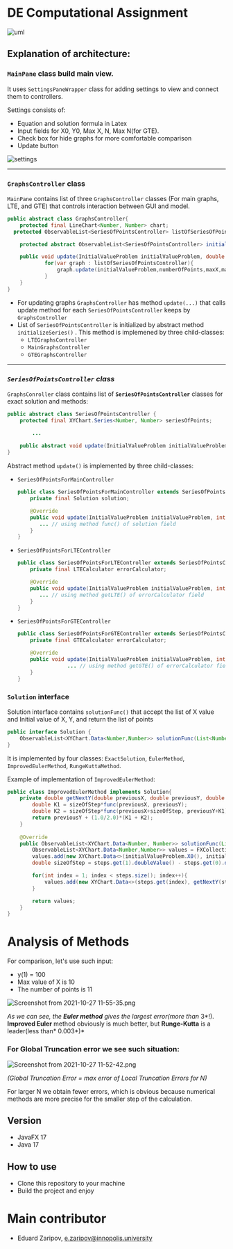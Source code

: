 # DE Computational Assignment


![uml](https://github.com/EdikGoose/Differential-Equation-Project/blob/main/pictures/UML.png)
## Explanation of architecture:

### `MainPane` class build main view.

It uses `SettingsPaneWrapper` class for adding settings to view and connect them to controllers.

Settings consists of:

- Equation and solution formula in Latex
- Input fields for X0, Y0, Max X, N, Max N(for GTE).
- Check box for hide graphs for more comfortable comparison
- Update button

![settings](https://github.com/EdikGoose/Differential-Equation-Project/blob/main/pictures/Settings.png)

---

### `GraphsController` class

`MainPane` contains list of three `GraphsController` classes (For main graphs, LTE, and GTE) that controls interaction between GUI and model.

```java
public abstract class GraphsController{
	protected final LineChart<Number, Number> chart;
  protected ObservableList<SeriesOfPointsController> listOfSeriesOfPointsController;

	protected abstract ObservableList<SeriesOfPointsController> initializeSeries();

	public void update(InitialValueProblem initialValueProblem, double maxX, int numberOfPoints, int maxN){
	        for(var graph : listOfSeriesOfPointsController){
	            graph.update(initialValueProblem,numberOfPoints,maxX,maxN);
	        }
	}
}
```

- For updating graphs `GraphsController` has method `update(...)` that calls update method for each `SeriesOfPointsController` keeps by `GraphsController`
- List of `SeriesOfPointsController` is initialized by abstract method `initializeSeries()` . This method is implemened by three child-classes:
    - `LTEGraphsController`
    - `MainGraphsController`
    - `GTEGraphsController`

---

### ***`SeriesOfPointsController` class***

`GraphsConroller` class contains list of **`SeriesOfPointsController`** classes for exact solution and methods:

```java
public abstract class SeriesOfPointsController {
    protected final XYChart.Series<Number, Number> seriesOfPoints;

		...
    
    public abstract void update(InitialValueProblem initialValueProblem, int numberOfPoints, double maxX, int maxN);
}
```

Abstract method `update()` is implemented by three child-classes:

- `SeriesOfPointsForMainController`

    ```java
    public class SeriesOfPointsForMainController extends SeriesOfPointsController{
        private final Solution solution;
    
        @Override
        public void update(InitialValueProblem initialValueProblem, int numberOfPoints, double maxX, int maxN) throws IllegalArgumentException {
           ... // using method func() of solution field
        }
    }
    ```

- `SeriesOfPointsForLTEController`

    ```java
    public class SeriesOfPointsForLTEController extends SeriesOfPointsController{
        private final LTECalculator errorCalculator;
    
        @Override
        public void update(InitialValueProblem initialValueProblem, int numberOfPoints, double maxX, int maxN) throws IllegalArgumentException {
           ... // using method getLTE() of errorCalculator field
        }
    }
    ```

- `SeriesOfPointsForGTEController`

    ```java
    public class SeriesOfPointsForGTEController extends SeriesOfPointsController {
        private final GTECalculator errorCalculator;
    
        @Override
        public void update(InitialValueProblem initialValueProblem, int numberOfPoints, double maxX, int maxN){
    				... // using method getGTE() of errorCalculator field
        }
    }
    ```


### `Solution` interface

Solution interface contains `solutionFunc()` that accept the list of X value and Initial value of X, Y, and return the list of points

```java
public interface Solution {
    ObservableList<XYChart.Data<Number,Number>> solutionFunc(List<Number> steps, InitialValueProblem initialValueProblem) throws IllegalArgumentException;
}
```

It is implemented by four classes: `ExactSolution`, `EulerMethod`, `ImprovedEulerMethod`, `RungeKuttaMethod`.

Example of implementation of `ImprovedEulerMethod`:

```java
public class ImprovedEulerMethod implements Solution{
    private double getNextY(double previousX, double previousY, double sizeOfStep){
        double K1 = sizeOfStep*func(previousX, previousY);
        double K2 = sizeOfStep*func(previousX+sizeOfStep, previousY+K1);
        return previousY + (1.0/2.0)*(K1 + K2);
    }
    
    @Override
    public ObservableList<XYChart.Data<Number, Number>> solutionFunc(List<Number> steps, InitialValueProblem initialValueProblem) {
        ObservableList<XYChart.Data<Number,Number>> values = FXCollections.observableArrayList();
        values.add(new XYChart.Data<>(initialValueProblem.X0(), initialValueProblem.Y0()));
        double sizeOfStep = steps.get(1).doubleValue() - steps.get(0).doubleValue();

        for(int index = 1; index < steps.size(); index++){
            values.add(new XYChart.Data<>(steps.get(index), getNextY(steps.get(index-1).doubleValue(), values.get(index-1).getYValue().doubleValue(), sizeOfStep)));
        }

        return values;
    }
}
```

# Analysis of Methods

For comparison, let's use such input:

- y(1) = 100
- Max value of X is 10
- The number of points is 11


![Screenshot from 2021-10-27 11-55-35.png](https://github.com/EdikGoose/Differential-Equation-Project/blob/main/pictures/LTE.png)

*As we can see, the **Euler method** gives the largest error(more than* 3*!). **Improved Euler** method obviously is much better, but **Runge-Kutta** is a leader(less than* 0.003*)*

### For Global Truncation error we see such situation:

![Screenshot from 2021-10-27 11-52-42.png](https://github.com/EdikGoose/Differential-Equation-Project/blob/main/pictures/GTE.png)

*(Global Truncation Error = max error of Local Truncation Errors for N)*

For larger N we obtain fewer errors, which is obvious because numerical methods are more precise for the smaller step of the calculation.

## Version
* JavaFX 17
* Java 17


## How to use
* Clone this repository to your machine
* Build the project and enjoy


# Main contributor
* Eduard Zaripov, e.zaripov@innopolis.university